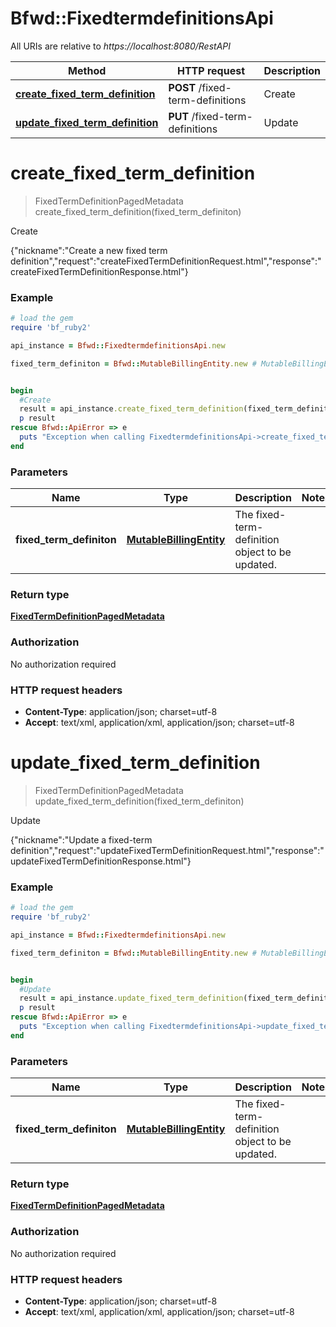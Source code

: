 # Bfwd::FixedtermdefinitionsApi

All URIs are relative to *https://localhost:8080/RestAPI*

Method | HTTP request | Description
------------- | ------------- | -------------
[**create_fixed_term_definition**](FixedtermdefinitionsApi.md#create_fixed_term_definition) | **POST** /fixed-term-definitions | Create
[**update_fixed_term_definition**](FixedtermdefinitionsApi.md#update_fixed_term_definition) | **PUT** /fixed-term-definitions | Update


# **create_fixed_term_definition**
> FixedTermDefinitionPagedMetadata create_fixed_term_definition(fixed_term_definiton)

Create

{\"nickname\":\"Create a new fixed term definition\",\"request\":\"createFixedTermDefinitionRequest.html\",\"response\":\"createFixedTermDefinitionResponse.html\"}

### Example
```ruby
# load the gem
require 'bf_ruby2'

api_instance = Bfwd::FixedtermdefinitionsApi.new

fixed_term_definiton = Bfwd::MutableBillingEntity.new # MutableBillingEntity | The fixed-term-definition object to be updated.


begin
  #Create
  result = api_instance.create_fixed_term_definition(fixed_term_definiton)
  p result
rescue Bfwd::ApiError => e
  puts "Exception when calling FixedtermdefinitionsApi->create_fixed_term_definition: #{e}"
end
```

### Parameters

Name | Type | Description  | Notes
------------- | ------------- | ------------- | -------------
 **fixed_term_definiton** | [**MutableBillingEntity**](MutableBillingEntity.md)| The fixed-term-definition object to be updated. | 

### Return type

[**FixedTermDefinitionPagedMetadata**](FixedTermDefinitionPagedMetadata.md)

### Authorization

No authorization required

### HTTP request headers

 - **Content-Type**: application/json; charset=utf-8
 - **Accept**: text/xml, application/xml, application/json; charset=utf-8



# **update_fixed_term_definition**
> FixedTermDefinitionPagedMetadata update_fixed_term_definition(fixed_term_definiton)

Update

{\"nickname\":\"Update a fixed-term definition\",\"request\":\"updateFixedTermDefinitionRequest.html\",\"response\":\"updateFixedTermDefinitionResponse.html\"}

### Example
```ruby
# load the gem
require 'bf_ruby2'

api_instance = Bfwd::FixedtermdefinitionsApi.new

fixed_term_definiton = Bfwd::MutableBillingEntity.new # MutableBillingEntity | The fixed-term-definition object to be updated.


begin
  #Update
  result = api_instance.update_fixed_term_definition(fixed_term_definiton)
  p result
rescue Bfwd::ApiError => e
  puts "Exception when calling FixedtermdefinitionsApi->update_fixed_term_definition: #{e}"
end
```

### Parameters

Name | Type | Description  | Notes
------------- | ------------- | ------------- | -------------
 **fixed_term_definiton** | [**MutableBillingEntity**](MutableBillingEntity.md)| The fixed-term-definition object to be updated. | 

### Return type

[**FixedTermDefinitionPagedMetadata**](FixedTermDefinitionPagedMetadata.md)

### Authorization

No authorization required

### HTTP request headers

 - **Content-Type**: application/json; charset=utf-8
 - **Accept**: text/xml, application/xml, application/json; charset=utf-8



